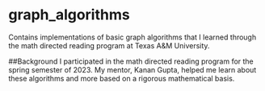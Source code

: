 # graph_algorithms
Contains implementations of basic graph algorithms that I learned through the math directed reading program at Texas A&amp;M University.

##Background
I participated in the math directed reading program for the spring semester of 2023. My mentor, Kanan Gupta, helped me learn about these algorithms and more based on a rigorous mathematical basis.
